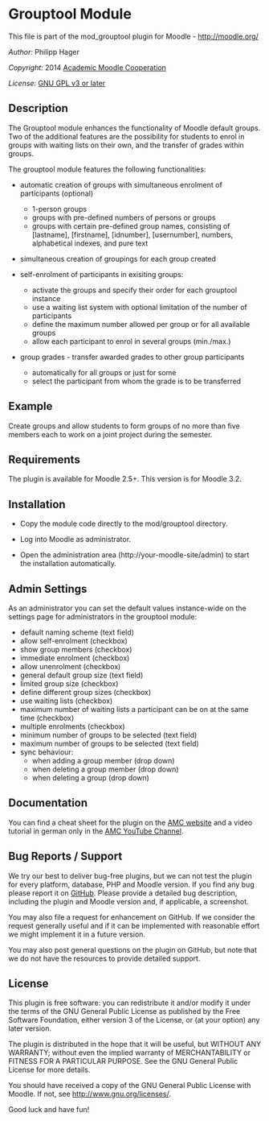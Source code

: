 Grouptool Module
================

This file is part of the mod_grouptool plugin for Moodle - <http://moodle.org/>

*Author:*    Philipp Hager

*Copyright:* 2014 [Academic Moodle Cooperation](http://www.academic-moodle-cooperation.org)

*License:*   [GNU GPL v3 or later](http://www.gnu.org/copyleft/gpl.html)


Description
-----------

The Grouptool module enhances the functionality of Moodle default groups. Two of the additional
features are the possibility for students to enrol in groups with waiting lists on their own, and
the transfer of grades within groups.

The grouptool module features the following functionalities:

* automatic creation of groups with simultaneous enrolment of participants (optional)
  - 1-person groups
  - groups with pre-defined numbers of persons or groups
  - groups with certain pre-defined group names, consisting of [lastname], [firstname], [idnumber],
    [usernumber], numbers, alphabetical indexes, and pure text

* simultaneous creation of groupings for each group created

* self-enrolment of participants in exisiting groups:
  - activate the groups and specify their order for each grouptool instance
  - use a waiting list system with optional limitation of the number of participants
  - define the maximum number allowed per group or for all available groups
  - allow each participant to enrol in several groups (min./max.)

* group grades - transfer awarded grades to other group participants
  - automatically for all groups or just for some
  - select the participant from whom the grade is to be transferred


Example
-------

Create groups and allow students to form groups of no more than five members each to work on a
joint project during the semester.


Requirements
------------

The plugin is available for Moodle 2.5+. This version is for Moodle 3.2.


Installation
------------

* Copy the module code directly to the mod/grouptool directory.

* Log into Moodle as administrator.

* Open the administration area (http://your-moodle-site/admin) to start the installation
  automatically.


Admin Settings
--------------

As an administrator you can set the default values instance-wide on the settings page for
administrators in the grouptool module:

* default naming scheme (text field)
* allow self-enrolment (checkbox)
* show group members (checkbox)
* immediate enrolment (checkbox)
* allow unenrolment (checkbox)
* general default group size (text field)
* limited group size (checkbox)
* define different group sizes (checkbox)
* use waiting lists (checkbox)
* maximum number of waiting lists a participant can be on at the same time (checkbox)
* multiple enrolments (checkbox)
* minimum number of groups to be selected (text field)
* maximum number of groups to be selected (text field)
* sync behaviour:
  - when adding a group member (drop down)
  - when deleting a group member (drop down)
  - when deleting a group (drop down)


Documentation
-------------

You can find a cheat sheet for the plugin on the [AMC
website](http://www.academic-moodle-cooperation.org/en/modules/grouptool/) and a video tutorial in
german only in the [AMC YouTube Channel](https://www.youtube.com/c/AMCAcademicMoodleCooperation).


Bug Reports / Support
---------------------

We try our best to deliver bug-free plugins, but we can not test the plugin for every platform,
database, PHP and Moodle version. If you find any bug please report it on
[GitHub](https://github.com/academic-moodle-cooperation/moodle-mod_grouptool/issues). Please
provide a detailed bug description, including the plugin and Moodle version and, if applicable, a
screenshot.

You may also file a request for enhancement on GitHub. If we consider the request generally useful
and if it can be implemented with reasonable effort we might implement it in a future version.

You may also post general questions on the plugin on GitHub, but note that we do not have the
resources to provide detailed support.


License
-------

This plugin is free software: you can redistribute it and/or modify it under the terms of the GNU
General Public License as published by the Free Software Foundation, either version 3 of the
License, or (at your option) any later version.

The plugin is distributed in the hope that it will be useful, but WITHOUT ANY WARRANTY; without
even the implied warranty of MERCHANTABILITY or FITNESS FOR A PARTICULAR PURPOSE. See the GNU
General Public License for more details.

You should have received a copy of the GNU General Public License with Moodle. If not, see
<http://www.gnu.org/licenses/>.


Good luck and have fun!
